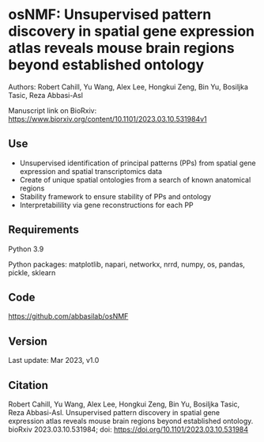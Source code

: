 # osNMF: Unsupervised pattern discovery in spatial gene expression atlas reveals mouse brain regions beyond established ontology

Authors: Robert Cahill, Yu Wang, Alex Lee, Hongkui Zeng, Bin Yu, Bosiljka Tasic, Reza Abbasi-Asl

Manuscript link on BioRxiv: https://www.biorxiv.org/content/10.1101/2023.03.10.531984v1

## Use
* Unsupervised identification of principal patterns (PPs) from spatial gene expression and spatial transcriptomics data
* Create of unique spatial ontologies from a search of known anatomical regions
* Stability framework to ensure stability of PPs and ontology
* Interpretabilility via gene reconstructions for each PP

## Requirements

Python 3.9

Python packages: matplotlib, napari, networkx, nrrd, numpy, os, pandas, pickle, sklearn

## Code
https://github.com/abbasilab/osNMF

## Version
Last update: Mar 2023, v1.0

## Citation
Robert Cahill, Yu Wang, Alex Lee, Hongkui Zeng, Bin Yu, Bosiljka Tasic, Reza Abbasi-Asl. Unsupervised pattern discovery in spatial gene expression atlas reveals mouse brain regions beyond established ontology. bioRxiv 2023.03.10.531984; doi: https://doi.org/10.1101/2023.03.10.531984
